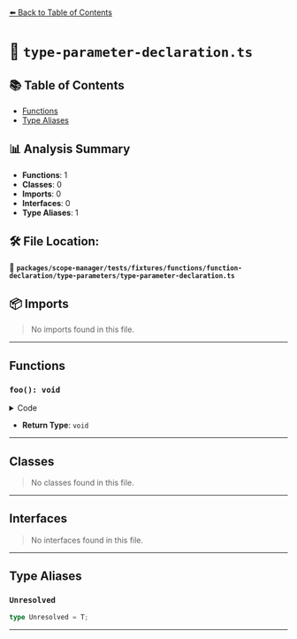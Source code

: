 [⬅️ Back to Table of Contents](../../../../../../../index.md)

# 📄 `type-parameter-declaration.ts`

## 📚 Table of Contents

- [Functions](#functions)
- [Type Aliases](#type-aliases)

## 📊 Analysis Summary

- **Functions**: 1
- **Classes**: 0
- **Imports**: 0
- **Interfaces**: 0
- **Type Aliases**: 1

## 🛠️ File Location:
📂 **`packages/scope-manager/tests/fixtures/functions/function-declaration/type-parameters/type-parameter-declaration.ts`**

## 📦 Imports

> No imports found in this file.


---

## Functions

### `foo(): void`

<details><summary>Code</summary>

```ts
function foo<T>() {}
```
</details>

- **Return Type**: `void`

---

## Classes

> No classes found in this file.


---

## Interfaces

> No interfaces found in this file.


---

## Type Aliases

### `Unresolved`

```ts
type Unresolved = T;
```


---